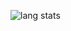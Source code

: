 ![lang stats](https://github-readme-stats-ruby-one.vercel.app/api/top-langs/?username=sararekowska&layout=compact&count_private=true&langs_count=10&theme=github_dark&count_private=true&hide=nix,ruby,html)
